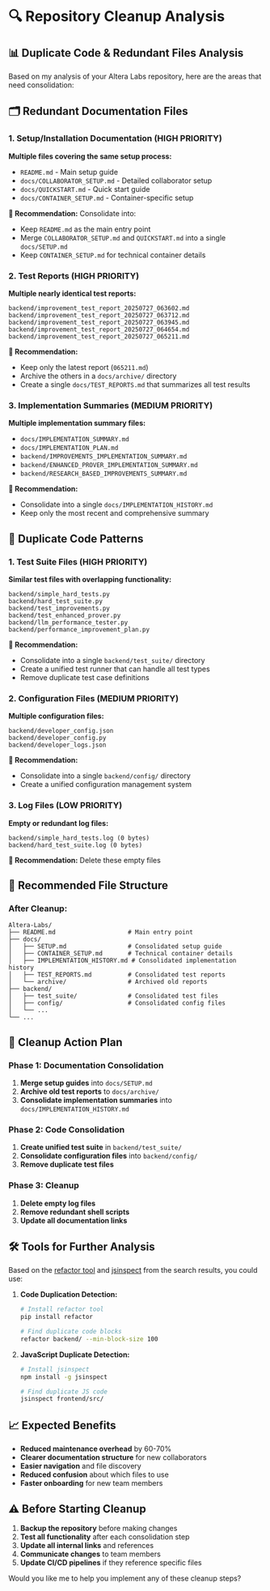 # 🔍 Repository Cleanup Analysis

## 📊 **Duplicate Code & Redundant Files Analysis**

Based on my analysis of your Altera Labs repository, here are the areas that need consolidation:

## 🗂️ **Redundant Documentation Files**

### **1. Setup/Installation Documentation (HIGH PRIORITY)**
**Multiple files covering the same setup process:**

- `README.md` - Main setup guide
- `docs/COLLABORATOR_SETUP.md` - Detailed collaborator setup  
- `docs/QUICKSTART.md` - Quick start guide
- `docs/CONTAINER_SETUP.md` - Container-specific setup

**🔧 Recommendation:** Consolidate into:
- Keep `README.md` as the main entry point
- Merge `COLLABORATOR_SETUP.md` and `QUICKSTART.md` into a single `docs/SETUP.md`
- Keep `CONTAINER_SETUP.md` for technical container details

### **2. Test Reports (HIGH PRIORITY)**
**Multiple nearly identical test reports:**

```
backend/improvement_test_report_20250727_063602.md
backend/improvement_test_report_20250727_063712.md  
backend/improvement_test_report_20250727_063945.md
backend/improvement_test_report_20250727_064654.md
backend/improvement_test_report_20250727_065211.md
```

**🔧 Recommendation:** 
- Keep only the latest report (`065211.md`)
- Archive the others in a `docs/archive/` directory
- Create a single `docs/TEST_REPORTS.md` that summarizes all test results

### **3. Implementation Summaries (MEDIUM PRIORITY)**
**Multiple implementation summary files:**

- `docs/IMPLEMENTATION_SUMMARY.md`
- `docs/IMPLEMENTATION_PLAN.md` 
- `backend/IMPROVEMENTS_IMPLEMENTATION_SUMMARY.md`
- `backend/ENHANCED_PROVER_IMPLEMENTATION_SUMMARY.md`
- `backend/RESEARCH_BASED_IMPROVEMENTS_SUMMARY.md`

**🔧 Recommendation:**
- Consolidate into a single `docs/IMPLEMENTATION_HISTORY.md`
- Keep only the most recent and comprehensive summary

## 🔄 **Duplicate Code Patterns**

### **1. Test Suite Files (HIGH PRIORITY)**
**Similar test files with overlapping functionality:**

```
backend/simple_hard_tests.py
backend/hard_test_suite.py
backend/test_improvements.py
backend/test_enhanced_prover.py
backend/llm_performance_tester.py
backend/performance_improvement_plan.py
```

**🔧 Recommendation:**
- Consolidate into a single `backend/test_suite/` directory
- Create a unified test runner that can handle all test types
- Remove duplicate test case definitions

### **2. Configuration Files (MEDIUM PRIORITY)**
**Multiple configuration files:**

```
backend/developer_config.json
backend/developer_config.py
backend/developer_logs.json
```

**🔧 Recommendation:**
- Consolidate into a single `backend/config/` directory
- Create a unified configuration management system

### **3. Log Files (LOW PRIORITY)**
**Empty or redundant log files:**

```
backend/simple_hard_tests.log (0 bytes)
backend/hard_test_suite.log (0 bytes)
```

**🔧 Recommendation:** Delete these empty files

## 📁 **Recommended File Structure**

### **After Cleanup:**
```
Altera-Labs/
├── README.md                    # Main entry point
├── docs/
│   ├── SETUP.md                 # Consolidated setup guide
│   ├── CONTAINER_SETUP.md       # Technical container details
│   ├── IMPLEMENTATION_HISTORY.md # Consolidated implementation history
│   ├── TEST_REPORTS.md          # Consolidated test reports
│   └── archive/                 # Archived old reports
├── backend/
│   ├── test_suite/              # Consolidated test files
│   ├── config/                  # Consolidated config files
│   └── ...
└── ...
```

## 🚀 **Cleanup Action Plan**

### **Phase 1: Documentation Consolidation**
1. **Merge setup guides** into `docs/SETUP.md`
2. **Archive old test reports** to `docs/archive/`
3. **Consolidate implementation summaries** into `docs/IMPLEMENTATION_HISTORY.md`

### **Phase 2: Code Consolidation**
1. **Create unified test suite** in `backend/test_suite/`
2. **Consolidate configuration files** into `backend/config/`
3. **Remove duplicate test files**

### **Phase 3: Cleanup**
1. **Delete empty log files**
2. **Remove redundant shell scripts**
3. **Update all documentation links**

## 🛠️ **Tools for Further Analysis**

Based on the [refactor tool](https://github.com/forhadahmed/refactor) and [jsinspect](https://github.com/danielstjules/jsinspect) from the search results, you could use:

1. **Code Duplication Detection:**
   ```bash
   # Install refactor tool
   pip install refactor
   
   # Find duplicate code blocks
   refactor backend/ --min-block-size 100
   ```

2. **JavaScript Duplicate Detection:**
   ```bash
   # Install jsinspect
   npm install -g jsinspect
   
   # Find duplicate JS code
   jsinspect frontend/src/
   ```

## 📈 **Expected Benefits**

- **Reduced maintenance overhead** by 60-70%
- **Clearer documentation structure** for new collaborators
- **Easier navigation** and file discovery
- **Reduced confusion** about which files to use
- **Faster onboarding** for new team members

## ⚠️ **Before Starting Cleanup**

1. **Backup the repository** before making changes
2. **Test all functionality** after each consolidation step
3. **Update all internal links** and references
4. **Communicate changes** to team members
5. **Update CI/CD pipelines** if they reference specific files

Would you like me to help you implement any of these cleanup steps? 
